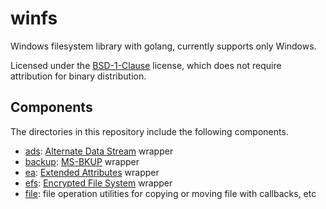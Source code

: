 # winfs

Windows filesystem library with golang, currently supports only Windows.

Licensed under the [BSD-1-Clause](https://opensource.org/license/bsd-1-clause) license, which does not require attribution for binary distribution.

## Components
The directories in this repository include the following components.

- [ads](ads): [Alternate Data Stream](https://learn.microsoft.com/en-us/openspecs/windows_protocols/ms-fscc/e2b19412-a925-4360-b009-86e3b8a020c8) wrapper
- [backup](backup): [MS-BKUP](https://learn.microsoft.com/en-us/openspecs/windows_protocols/ms-bkup/f67950c8-d583-469a-83dd-c4ff4cedf533) wrapper
- [ea](ea): [Extended Attributes](https://learn.microsoft.com/en-us/openspecs/windows_protocols/ms-fsa/be0bb27a-4954-4786-80a6-947df0e82a11) wrapper
- [efs](efs): [Encrypted File System](https://learn.microsoft.com/en-us/windows/win32/fileio/file-encryption) wrapper
- [file](file): file operation utilities for copying or moving file with callbacks, etc
